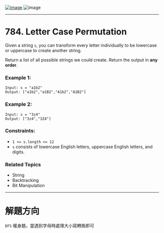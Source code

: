 [![image](https://img.shields.io/badge/Leetcode-Link-blue?logo=leetcode)](https://leetcode.com/problems/letter-case-permutation/)
![image](https://img.shields.io/badge/Difficulty-Medium-yellow)

---

# 784. Letter Case Permutation

Given a string `s`, you can transform every letter individually to be lowercase or uppercase to create another string.

Return a list of all possible strings we could create. Return the output in **any order**.

### Example 1:

```
Input: s = "a1b2"
Output: ["a1b2","a1B2","A1b2","A1B2"]
```

### Example 2:

```
Input: s = "3z4"
Output: ["3z4","3Z4"]
```

### Constraints:

- `1 <= s.length <= 12`
- `s` consists of lowercase English letters, uppercase English letters, and digits.

### Related Topics

- String
- Backtracking
- Bit Manipulation
  
---

# 解題方向

`DFS` 暖身題，當遇到字母時處理大小寫轉換即可